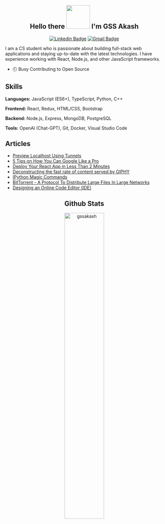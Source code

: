 <div align="center">

## Hello there <img src="https://i.gifer.com/origin/c1/c188f43bb256061a4f624592528e09ea_w200.webp" width="75px" > I'm GSS Akash

[![Linkedin Badge](https://img.shields.io/badge/-gssakash-blue?style=flat-square&logo=Linkedin&logoColor=white&link=https://www.linkedin.com/in/gssakash/)](https://www.linkedin.com/in/gssakash/) [![Gmail Badge](https://img.shields.io/badge/-gssakash@gmail.com-c14438?style=flat-square&logo=Gmail&logoColor=white&link=mailto:gssakash@gmail.com)](mailto:gssakash@gmail.com)

</div>

<div align="left">

I am a CS student who is passionate about building full-stack web applications and staying up-to-date with the latest technologies. I have experience working with React, Node.js, and other JavaScript frameworks.

</div>

- 🕘 Busy Contributing to Open Source

## Skills

**Languages:** JavaScript (ES6+), TypeScript, Python, C++

**Frontend:** React, Redux, HTML/CSS, Bootstrap  

**Backend:** Node.js, Express, MongoDB, PostgreSQL

**Tools:** OpenAI (Chat-GPT), Git, Docker, Visual Studio Code

## Articles  

- [Preview Localhost Using Tunnels](https://gssakash.hashnode.dev/preview-localhost-using-tunnels)
- [5 Tips on How You Can Google Like a Pro](https://gssakash.hashnode.dev/5-tips-on-how-you-can-google-like-a-pro) 
- [Deploy Your React App in Less Than 2 Minutes](https://gssakash.hashnode.dev/deploy-your-react-app-in-less-than-2-minutes)
- [Deconstructing the fast rate of content served by GIPHY](https://gssakash.hashnode.dev/deconstructing-the-fast-rate-of-content-served-by-giphy)
- [IPython Magic Commands](https://gssakash.hashnode.dev/ipython-magic-commands)
- [BitTorrent - A Protocol To Distribute Large Files In Large Networks](https://gssakash.hashnode.dev/bittorrent-a-protocol-to-distribute-large-files-in-large-networks)
- [Designing an Online Code Editor (IDE)](https://gssakash.hashnode.dev/designing-an-online-code-editor-ide)

<div align="center">

## Github Stats  

<img src="https://github-readme-stats.vercel.app/api?username=gssakash&theme=radical&show_icons=true" alt="gssakash" width="50%"/>

</div>
